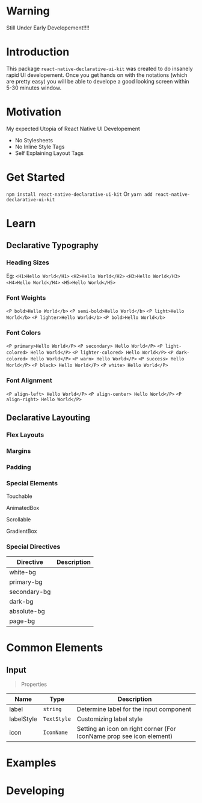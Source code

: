 # Warning
Still Under Early Developement!!!!


# Introduction

This package `react-native-declarative-ui-kit` was created to do insanely rapid UI developement. Once you get hands on with the notations (which are pretty easy) you will be able to develope a good looking screen within 5-30 minutes window.

# Motivation

My expected Utopia of React Native UI Developement
-   No Stylesheets
-   No Inline Style Tags
-   Self Explaining Layout Tags


# Get Started

`npm install react-native-declarative-ui-kit`
Or
`yarn add react-native-declarative-ui-kit`


# Learn

## Declarative Typography

### Heading Sizes
Eg:
`<H1>Hello World</H1>`
`<H2>Hello World</H2>`
`<H3>Hello World</H3>`
`<H4>Hello World</H4>`
`<H5>Hello World</H5>`

### Font Weights
`<P bold>Hello World</b>`
`<P semi-bold>Hello World</b>`
`<P light>Hello World</b>`
`<P lighter>Hello World</b>`
`<P bold>Hello World</b>`

### Font Colors
`<P primary>Hello World</P>`
`<P secondary> Hello World</P>`
`<P light-colored> Hello World</P>`
`<P lighter-colored> Hello World</P>`
`<P dark-colored> Hello World</P>`
`<P warn> Hello World</P>`
`<P success> Hello World</P>`
`<P black> Hello World</P>`
`<P white> Hello World</P>`

### Font Alignment

`<P align-left> Hello World</P>`
`<P align-center> Hello World</P>`
`<P align-right> Hello World</P>`


## Declarative Layouting

### Flex Layouts


### Margins


### Padding


### Special Elements

Touchable

AnimatedBox

Scrollable

GradientBox




### Special Directives

|  Directive| Description |
|--|--|
|white-bg|  |
|primary-bg|  |
|secondary-bg|  |
|dark-bg|  |
|absolute-bg|  |
|page-bg|  |




# Common Elements
## Input
> Properties

| Name  | Type | Description |
| ------------- | ------------- | ------------- |
| label  | ```string```  | Determine label for the input component  |
| labelStyle  | ```TextStyle```  | Customizing label style  |
| icon  | ```IconName```  | Setting an icon on right corner (For IconName prop see icon element)  |


# Examples


# Developing


